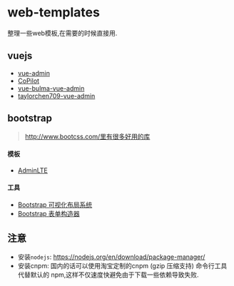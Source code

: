 # web-templates
整理一些web模板,在需要的时候直接用.




## vuejs

- [vue-admin](https://github.com/zzmhot/vue-admin)
- [CoPilot](https://github.com/misterGF/CoPilot)
- [vue-bulma-vue-admin](https://github.com/vue-bulma/vue-admin)
- [taylorchen709-vue-admin](https://github.com/taylorchen709/vue-admin)


## bootstrap

> http://www.bootcss.com/里有很多好用的库

#### 模板
- [AdminLTE](https://github.com/almasaeed2010/AdminLTE)

#### 工具

- [Bootstrap 可视化布局系统](http://www.bo。otcss.com/p/layoutit/)
- [Bootstrap 表单构造器](http://www.bootcss.com/p/bootstrap-form-builder/)

## 注意

- 安装`nodejs`: https://nodejs.org/en/download/package-manager/
- 安装cnpm: 国内的话可以使用淘宝定制的cnpm (gzip 压缩支持) 命令行工具代替默认的 npm,这样不仅速度快避免由于下载一些依赖导致失败.

